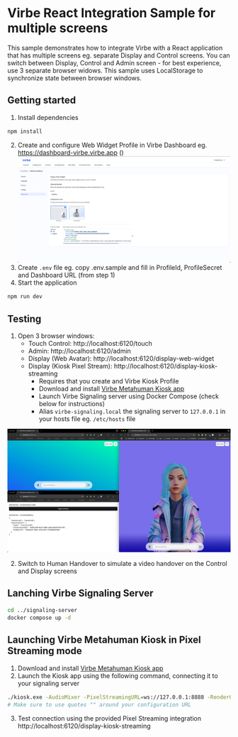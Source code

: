 # Virbe React Integration Sample for multiple screens

This sample demonstrates how to integrate Virbe with a React application that has multiple screens eg. separate Display and Control screens.
You can switch between Display, Control and Admin screen - for best experience, use 3 separate browser widows. This sample uses LocalStorage to synchronize state between browser windows.

## Getting started
1. Install dependencies
```bash
npm install
```
2. Create and configure Web Widget Profile in Virbe Dashboard eg. https://dashboard-virbe.virbe.app (<your-dashboard-url>)
![Web Widget Profile Deployment](./docs/dashboard.png)
3. Create `.env` file eg. copy .env.sample and fill in ProfileId, ProfileSecret and Dashboard URL (from step 1)
4. Start the application
```bash
npm run dev
```



## Testing
1. Open 3 browser windows:
   - Touch Control: http://localhost:6120/touch
   - Admin: http://localhost:6120/admin
   - Display (Web Avatar): http://localhost:6120/display-web-widget
   - Display (Kiosk Pixel Stream): http://localhost:6120/display-kiosk-streaming
     - Requires that you create and Virbe Kiosk Profile  
     - Download and install [Virbe Metahuman Kiosk app](https://docs.virbe.ai/digital-signage/kiosk-apps/metahuman-kiosk)
     - Launch Virbe Signaling server using Docker Compose (check below for instructions)
     - Alias `virbe-signaling.local` the signaling server to `127.0.0.1` in your hosts file eg. `/etc/hosts` file

![Browser Windows](./docs/test.png)

2. Switch to Human Handover to simulate a video handover on the Control and Display screens

## Lanching Virbe Signaling Server
```bash
cd ../signaling-server
docker compose up -d
```

## Launching Virbe Metahuman Kiosk in Pixel Streaming mode
1. Download and install [Virbe Metahuman Kiosk app](https://docs.virbe.ai/digital-signage/kiosk-apps/metahuman-kiosk)
2. Launch the Kiosk app using the following command, connecting it to your signaling server
```bash
./kiosk.exe -AudioMixer -PixelStreamingURL=ws://127.0.0.1:8888 -RenderOffscreen SettingsUrl="<your-kiosk-profile-configuration-url>"
# Make sure to use quotes "" around your configuration URL
```
3. Test connection using the provided Pixel Streaming integration http://localhost:6120/display-kiosk-streaming 
